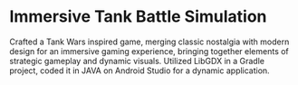 # Immersive Tank Battle Simulation
Crafted a Tank Wars inspired game, merging classic nostalgia with modern design for an immersive gaming experience, bringing together elements of strategic gameplay and dynamic visuals. Utilized LibGDX in a Gradle project, coded it in JAVA on Android Studio for a dynamic application.
